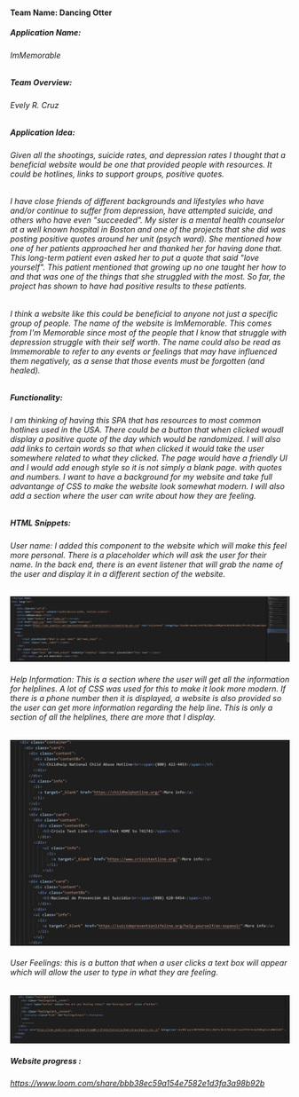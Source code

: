 #### Team Name: Dancing Otter
##### Application Name: 
###### ImMemorable
##### Team Overview: 
###### Evely R. Cruz
##### Application Idea: 
###### Given all the shootings, suicide rates, and depression rates I thought that a beneficial website would be one that provided people with resources. It could be hotlines, links to support groups, positive quotes. 
###### I have close friends of different backgrounds and lifestyles who have and/or continue to suffer from depression, have attempted suicide, and others who have even "succeeded". My sister is a mental health counselor at a well known hospital in Boston and one of the projects that she did was posting positive quotes around her unit (psych ward). She mentioned how one of her patients approached her and thanked her for having done that. This long-term patient even asked her to put a quote that said "love yourself". This patient mentioned that growing up no one taught her how to and that was one of the things that she struggled with the most. So far, the project has shown to have had positive results to these patients.
###### I think a website like this could be beneficial to anyone not just a specific group of people. The name of the website is ImMemorable. This comes from I'm Memorable since most of the people that I know that struggle with depression struggle with their self worth. The name could also be read as Immemorable to refer to any events or feelings that may have influenced them negatively, as a sense that those events must be forgotten (and healed). 
##### Functionality: 
###### I am thinking of having this SPA that has resources to most common hotlines used in the USA. There could be a button that when clicked woudl display a positive quote of the day which would be randomized. I will also add links to certain words so that when clicked it would take the user somewhere related to what they clicked. The page would have a friendly UI and I would add enough style so it is not simply a blank page. with quotes and numbers. I want to have a background for my website and take full advantange of CSS to make the website look somewhat modern. I will also add a section where the user can write about how they are feeling.

##### HTML Snippets:
###### User name: I added this component to the website which will make this feel more personal. There is a placeholder which will ask the user for their name. In the back end, there is an event listener that will grab the name of the user and display it in a different section of the website.
![](userName.jpg)

###### Help Information: This is a section where the user will get all the information for helplines. A lot of CSS was used for this to make it look more modern. If there is a phone number then it is displayed, a website is also provided so the user can get more information regarding the help line. This is only a section of all the helplines, there are more that I display.
![](helplines.jpg)

###### User Feelings: this is a button that when a user clicks a text box will appear which will allow the user to type in what they are feeling. 

![](feelings.jpg)

##### Website progress : 
###### <https://www.loom.com/share/bbb38ec59a154e7582e1d3fa3a98b92b>

